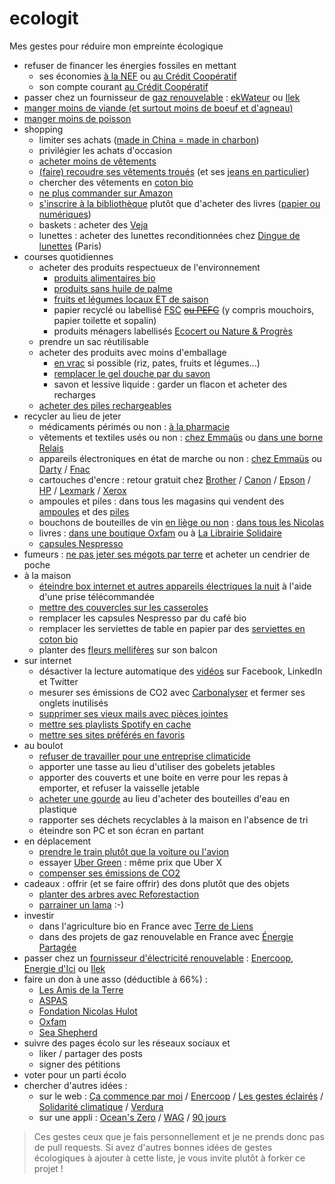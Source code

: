 # ecologit

Mes gestes pour réduire mon empreinte écologique

* refuser de financer les énergies fossiles en mettant
  * ses économies [à la NEF](https://www.lanef.com/particuliers/epargner-solidaire/) ou [au Crédit Coopératif](https://www.credit-cooperatif.coop/Particuliers/Epargner-et-placer/)
  * son compte courant [au Crédit Coopératif](https://www.fairfinancefrance.org/)
* passer chez un fournisseur de [gaz renouvelable](http://www.carbone4.com/wp-content/uploads/2019/06/Publication-Carbone-4-biome%CC%81thane-et-climat.pdf) : [ekWateur](https://ekwateur.fr/100-pour-100-renouvelable) ou [Ilek](https://www.ilek.fr/gaz-bio-francais)
* [manger moins de viande (et surtout moins de boeuf et d'agneau)](https://www.lemonde.fr/les-decodeurs/article/2015/10/29/la-viande-a-aussi-un-impact-majeur-sur-la-planete_4799570_4355770.html)
* [manger moins de poisson](https://www.sciencesetavenir.fr/nature-environnement/le-guide-conso-de-la-wwf-pour-remedier-a-la-surpeche_110936)
* shopping
  * limiter ses achats ([made in China = made in charbon](https://sinformerautrement.wordpress.com/2018/02/24/a-quand-la-rupture-energetique/))
  * privilégier les achats d'occasion
  * [acheter moins de vêtements](http://www.qqf.fr/infographie/59/la-mode-sans-dessus-dessous)
  * [(faire) recoudre ses vêtements troués](https://www.wedemain.fr/photo/art/default/29579889-28565659.jpg) (et ses [jeans en particulier](https://www.francetvinfo.fr/monde/environnement/consommation-le-jeans-est-un-des-produits-les-plus-polluants-au-monde_1264025.html))
  * chercher des vêtements en [coton bio](http://www.vedura.fr/guide/eco-geste/choisissez-vetement-coton-bio)
  * [ne plus commander sur Amazon](https://www.telerama.fr/television/scandale-des-invendus-amazon-aurait-detruit-trois-millions-de-produits-en-france-en-2018,n6086750.php)
  * [s'inscrire à la bibliothèque](https://bibliotheques.paris.fr/) plutôt que d'acheter des livres ([papier ou numériques](https://www.consoglobe.com/livre-papier-vs-livre-numerique-lequel-est-le-plus-ecolo-cg))
  * baskets : acheter des [Veja](https://project.veja-store.com/fr/intro/)
  * lunettes : acheter des lunettes reconditionnées chez [Dingue de lunettes](https://www.facebook.com/pg/dinguedelunettes) (Paris)
* courses quotidiennes
  * acheter des produits respectueux de l'environnement
    * [produits alimentaires bio](http://www.fao.org/organicag/oa-faq/oa-faq6/fr/)
    * [produits sans huile de palme](http://www.liberation.fr/futurs/2015/11/02/huile-de-palme-et-deforestation-les-poumons-de-la-planete-partent-en-fumee-les-notres-souffrent_1410599)
    * [fruits et légumes locaux ET de saison](https://e-rse.net/consommer-local-ecologie-environnement-21870/#gs.Meb14EQ)
    * papier recyclé ou labellisé [FSC](https://www.consoglobe.com/label-fsc-certification-cg) [~~ou PEFC~~](http://www.amisdelaterre.org/Les-Amis-de-la-Terre-denoncent-le.html) (y compris mouchoirs, papier toilette et sopalin)
    * produits ménagers labellisés [Ecocert ou Nature & Progrès](https://www.femmeactuelle.fr/deco/maison-pratique/produits-menagers-ecolos-labels-fier-32231)
  * prendre un sac réutilisable
  * acheter des produits avec moins d'emballage
    * [en vrac](https://www.bfmtv.com/societe/acheter-en-vrac-la-nouvelle-tendance-ecolo-927973.html) si possible (riz, pates, fruits et légumes...)
    * [remplacer le gel douche par du savon](https://www.wearethedrops.com/blog/2018/01/23/savon/)
    * savon et lessive liquide : garder un flacon et acheter des recharges
  * [acheter des piles rechargeables](https://www.zdnet.fr/blogs/greenit/piles-rechargeables-32-fois-moins-nocives-pour-l-environnement-39711422.htm)
* recycler au lieu de jeter
  *  médicaments périmés ou non : [à la pharmacie](https://www.cyclamed.org/pourquoi/quoi-rapporter)
  *  vêtements et textiles usés ou non : [chez Emmaüs](http://emmaus-france.org/ou-donner-ou-acheter/) ou [dans une borne Relais](https://www.lerelais.org/oudonner.php)
  *  appareils électroniques en état de marche ou non : [chez Emmaüs](http://emmaus-france.org/ou-donner-ou-acheter/) ou [Darty](https://www.darty.com/services/solutions/savoir_faire/le-recyclage-de-votre-ancien-appareil/recyclez-vos-appareils-avec-darty) / [Fnac](https://www.fnac.com/recyclage)
  *  cartouches d'encre : retour gratuit chez [Brother](https://www.brother.fr/brother-earth/recyclage-de-cartouches) / [Canon](https://www.canon.fr/recycling/) / [Epson](http://content.epson-europe.com/environment/ink_cartridges_and_the_environment/be/index.htm) / [HP](https://h30248.www3.hp.com/recycle/ereturns/return_type-hpe.asp?__cc=fr&__la=fr) / [Lexmark](https://www.lexmark.com/fr_ca/products/supplies-and-accessories/collection-and-recycling-program/lccp.html) / [Xerox](https://www.xerox.fr/about-xerox/recycling/frfr.html)
  *  ampoules et piles : dans tous les magasins qui vendent des [ampoules](https://www.recylum.com/particuliers/) et des [piles](https://www.jerecyclemespiles.com/)
  * bouchons de bouteilles de vin [en liège ou non](http://www.bioaddict.fr/flashinfos/un-systeme-de-collecte-et-recyclage-des-bouchons-chez-les-cavistes-nicolas-f5888.html) : [dans tous les Nicolas](http://www.planeteliege.com/recyclage.php)
  *  livres : [dans une boutique Oxfam](http://www.oxfamfrance.org/magasins/nos-adresses) ou à [La Librairie Solidaire](http://www.lamaisonducanal.fr/la-librairie-solidaire/)
  *  [capsules Nespresso](https://www.nespresso.com/entreprise/points-de-recyclage.html)
*  fumeurs : [ne pas jeter ses mégots par terre](https://mobile.lemonde.fr/planete/article/2018/07/17/fumer-nuit-gravement-a-la-sante-des-poissons_5332789_3244.html) et acheter un cendrier de poche
* à la maison
  * [éteindre box internet et autres appareils électriques la nuit](https://www.linfodurable.fr/conso/appareils-connectes-comment-reduire-leur-empreinte-energetique-3632) à l'aide d'une prise télécommandée
  * [mettre des couvercles sur les casseroles](https://www.lenergietoutcompris.fr/eco-gestes/je-mets-un-couvercle-sur-la-casserole-quand-je-cuisine)
  * remplacer les capsules Nespresso par du café bio
  * remplacer les serviettes de table en papier par des [serviettes en coton bio](https://www.minipop.fr/produit/la-maison/serviettes/serviette-de-table/)
  * planter des [fleurs mellifères](https://www.beebarconcept.com) sur son balcon
* sur internet
  * désactiver la lecture automatique des [vidéos](https://theshiftproject.org/article/climat-insoutenable-usage-video/) sur Facebook, LinkedIn et Twitter
  * mesurer ses émissions de CO2 avec [Carbonalyser](https://addons.mozilla.org/fr/firefox/addon/carbonalyser/) et fermer ses onglets inutilisés
  * [supprimer ses vieux mails avec pièces jointes](http://www.lefigaro.fr/secteur/high-tech/2016/11/04/32001-20161104ARTFIG00113-plus-vous-stockez-vos-mails-plus-vous-polluez-la-planete.php)
  * [mettre ses playlists Spotify en cache](https://mic.com/articles/104716/the-one-thing-everyone-is-missing-about-streaming-music#.1uzwNPntT)  
  * [mettre ses sites préférés en favoris](https://start.lesechos.fr/actu-entreprises/societe/les-gestes-a-adopter-pour-etre-ecolo-sur-le-web-9365.php)
* au boulot
  * [refuser de travailler pour une entreprise climaticide](https://www.climanifeste.net/)
  * apporter une tasse au lieu d'utiliser des gobelets jetables
  * apporter des couverts et une boite en verre pour les repas à emporter, et refuser la vaisselle jetable
  * [acheter une gourde](https://lemballageecologique.com/2016/11/28/acheter-une-gourde-bouteille-reutilisable/) au lieu d'acheter des bouteilles d'eau en plastique
  * rapporter ses déchets recyclables à la maison en l'absence de tri
  * éteindre son PC et son écran en partant
* en déplacement
  * [prendre le train plutôt que la voiture ou l'avion](https://www.consoglobe.com/les-14-modes-de-transport-les-moins-polluants-cg)
  * essayer [Uber Green](https://www.uber.com/fr/ride/ubergreen/) : même prix que Uber X
  * [compenser ses émissions de CO2](https://www.consoglobe.com/compensation-carbone-bonne-idee-cg)
* cadeaux : offrir (et se faire offrir) des dons plutôt que des objets
  * [planter des arbres avec Reforestaction](https://www.reforestaction.com/)
  * [parrainer un lama](https://ahuana.com/fr/l-association/nous-soutenir/) :-)
* investir 
  * dans l'agriculture bio en France avec [Terre de Liens](https://terredeliens.org/)
  * dans des projets de gaz renouvelable en France avec [Énergie Partagée](https://energie-partagee.org/)   
* passer chez un [fournisseur d'électricité renouvelable](https://www.guide-electricite-verte.fr/) : [Enercoop](http://www.enercoop.fr/), [Energie d'Ici](https://www.energiedici.fr/) ou [Ilek](https://www.ilek.fr/)
* faire un don à une asso (déductible à 66%) :
  * [Les Amis de la Terre](http://www.amisdelaterre.org/Je-fais-un-don-aux-Amis-de-la.html)
  * [ASPAS](https://www.aspas-nature.org/)
  * [Fondation Nicolas Hulot](https://dons.fnh.org/)
  * [Oxfam](https://donner.oxfamfrance.org/faites_un_don/~mon-don)
  * [Sea Shepherd](http://www.seashepherd.fr/)
* suivre des pages écolo sur les réseaux sociaux et
  * liker / partager des posts
  * signer des pétitions  
* voter pour un parti écolo
* chercher d'autres idées : 
  * sur le web : [Ça commence par moi](https://www.cacommenceparmoi.org/) / [Enercoop](https://transition.enercoop.fr/EbooK) / [Les gestes éclairés](https://www.lesgesteseclaires.com/) / [Solidarité climatique](https://actions.solidariteclimatique.org/actions/toutes) / [Verdura](http://www.vedura.fr/guide/eco-geste/)
  * sur une appli : [Ocean's Zero](https://www.surfrider.eu/oceanszero/) / [WAG](https://www.wwf.fr/agir-au-quotidien/we-act-for-good) / [90 jours](https://90jours.org/)

> Ces gestes ceux que je fais personnellement et je ne prends donc pas de pull requests. Si avez d'autres bonnes idées de gestes écologiques à ajouter à cette liste, je vous invite plutôt à forker ce projet !
